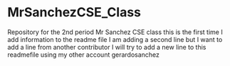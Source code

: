 # MrSanchezCSE_Class
Repository for the 2nd period Mr Sanchez CSE class
this is the first time I add information to the readme file
I am adding a second line but I want to add a line from another contributor
I will try to add a new line to this readmefile using my other account gerardosanchez
